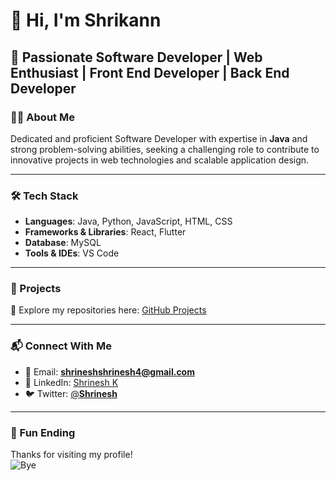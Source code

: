 # 👋 Hi, I'm Shrikann  

## 🚀 Passionate Software Developer | Web Enthusiast | Front End Developer | Back End Developer  

### 👨‍💻 About Me  
Dedicated and proficient Software Developer with expertise in **Java** and strong problem-solving abilities, seeking a challenging role to contribute to innovative projects in web technologies and scalable application design.  

---

### 🛠️ Tech Stack  
- **Languages**: Java, Python, JavaScript, HTML, CSS  
- **Frameworks & Libraries**: React, Flutter  
- **Database**: MySQL  
- **Tools & IDEs**: VS Code  

---

### 📂 Projects  
🔹 Explore my repositories here: [GitHub Projects](https://github.com/Shrikann?tab=repositories)  

---

### 📬 Connect With Me  
- 📧 Email: **shrineshshrinesh4@gmail.com**  
- 💼 LinkedIn: [Shrinesh K](https://www.linkedin.com/in/shrinesh-k-33669b258)  
- 🐦 Twitter: [@__Shrinesh__](https://x.com/__Shrinesh__?t=cuLDlmLQkgeFpeQKhrz2iQ&s=08)  

---

### 🎉 Fun Ending  
Thanks for visiting my profile!  
![Bye](https://media.giphy.com/media/26xBukhX6s2GfLidK/giphy.gif)
